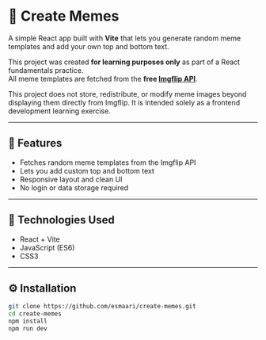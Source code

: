 # 🧠 Create Memes

A simple React app built with **Vite** that lets you generate random meme templates and add your own top and bottom text.

This project was created **for learning purposes only** as part of a React fundamentals practice.  
All meme templates are fetched from the **free [Imgflip API](https://api.imgflip.com/get_memes)**.

This project does not store, redistribute, or modify meme images beyond displaying them directly from Imgflip.
It is intended solely as a frontend development learning exercise.

---

## 🚀 Features
- Fetches random meme templates from the Imgflip API  
- Lets you add custom top and bottom text  
- Responsive layout and clean UI  
- No login or data storage required  

---

## 🧩 Technologies Used
- React + Vite  
- JavaScript (ES6)  
- CSS3  

---

## ⚙️ Installation
```bash
git clone https://github.com/esmaari/create-memes.git
cd create-memes
npm install
npm run dev
